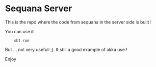 # Sequana Server


This is the repo where the code from sequana in the server side is built !

You can use it 


        sbt run

But ... not very usefull ;). It still a good example of akka use !

Enjoy